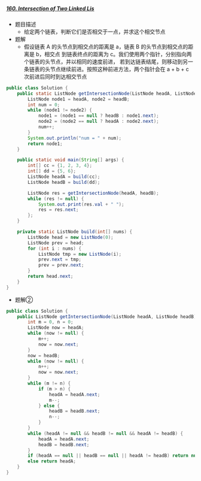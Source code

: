 ##### [160. Intersection of Two Linked Lis](https://leetcode-cn.com/problems/intersection-of-two-linked-lists)

- 题目描述
  - 给定两个链表，判断它们是否相交于一点，并求这个相交节点
- 题解
  - 假设链表 A 的头节点到相交点的距离是 a，链表 B 的头节点到相交点的距离是 b，相交点 到链表终点的距离为 c。我们使用两个指针，分别指向两个链表的头节点，并以相同的速度前进， 若到达链表结尾，则移动到另一条链表的头节点继续前进。按照这种前进方法，两个指针会在 a + b + c 次前进后同时到达相交节点

```java
public class Solution {
    public static ListNode getIntersectionNode(ListNode headA, ListNode headB) {
        ListNode node1 = headA, node2 = headB;
        int num = 0;
        while (node1 != node2) {
            node1 = (node1 == null ? headB : node1.next);
            node2 = (node2 == null ? headA : node2.next);
            num++;
        }
        System.out.println("num = " + num);
        return node1;
    }

    public static void main(String[] args) {
        int[] cc = {1, 2, 3, 4};
        int[] dd = {5, 6};
        ListNode headA = build(cc);
        ListNode headB = build(dd);

        ListNode res = getIntersectionNode(headA, headB);
        while (res != null) {
            System.out.print(res.val + " ");
            res = res.next;
        };
    }

    private static ListNode build(int[] nums) {
        ListNode head = new ListNode(0);
        ListNode prev = head;
        for (int i : nums) {
            ListNode tmp = new ListNode(i);
            prev.next = tmp;
            prev = prev.next;
        }
        return head.next;
    }
}
```

- 题解②

```java
public class Solution {
    public ListNode getIntersectionNode(ListNode headA, ListNode headB) {
        int m = 0, n = 0;
        ListNode now = headA;
        while (now != null) {
            m++;
            now = now.next;
        }
        now = headB;
        while (now != null) {
            n++;
            now = now.next;
        }
        while (m != n) {
            if (m > n) {
                headA = headA.next;
                m--;
            } else {
                headB = headB.next;
                n--;
            }
        }
        while (headA != null && headB != null && headA != headB) {
            headA = headA.next;
            headB = headB.next;
        }
        if (headA == null || headB == null || headA != headB) return null;
        else return headA;
    }
}
```

